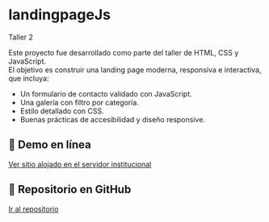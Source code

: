# landingpageJs
 Taller 2 
 
Este proyecto fue desarrollado como parte del taller de HTML, CSS y JavaScript.  
El objetivo es construir una landing page moderna, responsiva e interactiva, que incluya:

- Un formulario de contacto validado con JavaScript.
- Una galería con filtro por categoría.
- Estilo detallado con CSS.
- Buenas prácticas de accesibilidad y diseño responsive.

## 🔗 Demo en línea

[Ver sitio alojado en el servidor institucional](https://teclab.uct.cl/~nicolas.huenchual/index.html)

## 🔗 Repositorio en GitHub

[Ir al repositorio](https://github.com/NICOXDE123/landingpageJs.git)